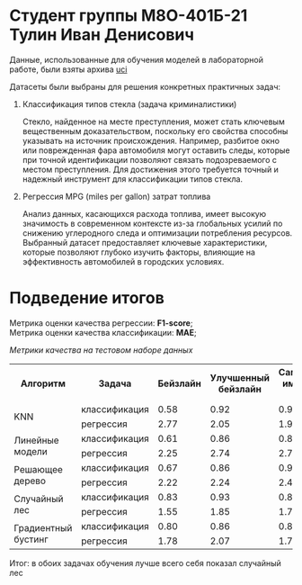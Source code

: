 # Студент группы М8О-401Б-21 Тулин Иван Денисович

Данные, использованные для обучения моделей в лабораторной работе, были взяты архива [uci](https://archive.ics.uci.edu/)

Датасеты были выбраны для решения конкретных практичных задач:
1) Классификация типов стекла (задача криминалистики)
   <p> Стекло, найденное на месте преступления, может стать ключевым вещественным доказательством, поскольку его свойства способны указывать на источник происхождения. Например, разбитое окно или поврежденная фара автомобиля могут оставить следы, которые при точной идентификации позволяют связать подозреваемого с местом преступления. Для достижения этого требуется точный и надежный инструмент для классификации типов стекла. </p>
   
2) Регрессия MPG (miles per gallon) затрат топлива
    <p> Анализ данных, касающихся расхода топлива, имеет высокую значимость в современном контексте из-за глобальных усилий по снижению углеродного следа и оптимизации потребления ресурсов. Выбранный датасет предоставляет ключевые характеристики, которые позволяют глубоко изучить факторы, влияющие на эффективность автомобилей в городских условиях. </p>

# Подведение итогов

Метрика оценки качества регрессии: **F1-score**;  
Метрика оценки качества классификации: **MAE**;

*Метрики качества на тестовом наборе данных*
<table>
    <tr>
        <th rowspan="1">Алгоритм</th>
        <th>Задача</th>
        <th>Бейзлайн</th>
        <th>Улучшенный бейзлайн</th>
        <th>Самостоятельная имплементация алгоритма</th>
    </tr>
    <tr>
        <td rowspan="2">KNN</td>
        <td>классификация</td>
        <td>0.58</td>
        <td>0.92</td>
        <td>0.93</td>
    </tr>
    <tr>
        <td>регрессия</td>
        <td>2.77</td>
        <td>2.05</td>
        <td>1.92</td>
    </tr>
    <tr>
        <td rowspan="2">Линейные модели</td>
        <td>классификация</td>
        <td>0.61</td>
        <td>0.86</td>
        <td>0.86</td>
    </tr>
    <tr>
        <td>регрессия</td>
        <td>2.25</td>
        <td>2.74</td>
        <td>2.74</td>
    </tr>
    <tr>
        <td rowspan="2">Решающее дерево</td>
        <td>классификация</td>
        <td>0.67</td>
        <td>0.86</td>
        <td>0.90</td>
    </tr>
    <tr>
        <td>регрессия</td>
        <td>2.22</td>
        <td>2.24</td>
        <td>2.47</td>
    </tr>
    <tr>
        <td rowspan="2">Случайный лес</td>
        <td>классификация</td>
        <td>0.83</td>
        <td>0.93</td>
        <td>0.80</td>
    </tr>
    <tr>
        <td>регрессия</td>
        <td>1.55</td>
        <td>1.85</td>
        <td>1.74</td>
    </tr>
    <tr>
        <td rowspan="2">Градиентный бустинг</td>
        <td>классификация</td>
        <td>0.80</td>
        <td>0.86</td>
        <td>0.86</td>
    </tr>
    <tr>
        <td>регрессия</td>
        <td>1.78</td>
        <td>2.07</td>
        <td>1.76</td>
    </tr>
</table>

Итог: в обоих задачах обучения лучше всего себя показал случайный лес
